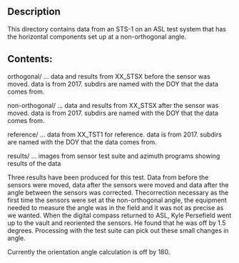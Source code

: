 ## Description
This directory contains data from an STS-1 on an ASL test system that has the horizontal components set up at a non-orthogonal angle.

## Contents:
orthogonal/
... data and results from XX_STSX before the sensor was moved. data is from 2017.  subdirs are
    named with the DOY that the data comes from.

non-orthogonal/
... data and results from XX_STSX after the sensor was moved. data is from 2017.  subdirs are
    named with the DOY that the data comes from.

reference/
... data from XX_TST1 for reference. data is from 2017.  subdirs are
    named with the DOY that the data comes from.

results/
... images from sensor test suite and azimuth programs showing results of the data

Three results have been produced for this test.  Data from before the sensors were moved, data after the sensors were moved and data after the angle between the sensors was corrected.  Thecorrection necessary as the first time the sensors were set at the non-orthogonal angle, the equipment needed to measure the angle was in the field and it was not as precise as we wanted.  When the digital compass returned to ASL, Kyle Persefield went up to the vault and reoriented the sensors.  He found that he was off by 1.5 degrees.  Processing with the test suite can pick out these small changes in angle. 

Currently the orientation angle calculation is off by 180.


